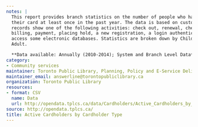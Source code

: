 ```yaml
---
notes: |
  This report provides branch statistics on the number of people who have used
  their card at least once in the past year. The data is based on customers whose
  records show one of the following activities: check out, renewal, check-in,
  billing, payment, placing hold, a new registration, a login authentication to
  access some electronic databases. Statistics are broken down by Child, Teen and
  Adult.

  **Data available: Annually (2010-2014); System and Branch Level Data**
category:
- Community services
maintainer: Toronto Public Library, Planning, Policy and E-Service Delivery
maintainer_email: answerline@torontopubliclibrary.ca
organization: Toronto Public Library
resources:
- format: CSV
  name: Data
  url: http://opendata.tplcs.ca/data/Cardholders/Active_Cardholders_by_Cardholder_Type.csv
source: http://opendata.tplcs.ca/
title: Active Cardholders by Cardholder Type
---
```

